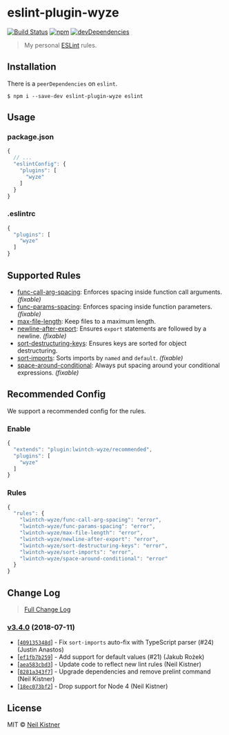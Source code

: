 # eslint-plugin-wyze

[![Build Status][travis-image]][travis-url]
[![npm][npm-image]][npm-url]
[![devDependencies][depsdev-image]][depsdev-url]

> My personal [ESLint](//github.com/eslint/eslint) rules.

## Installation

There is a `peerDependencies` on `eslint`.

```shell
$ npm i --save-dev eslint-plugin-wyze eslint
```

## Usage

### package.json

```js
{
  // ...
  "eslintConfig": {
    "plugins": [
      "wyze"
    ]
  }
}
```

### .eslintrc

```js
{
  "plugins": [
    "wyze"
  ]
}
```

## Supported Rules

* [func-call-arg-spacing](docs/rules/func-call-arg-spacing.md): Enforces spacing inside function call arguments. _(fixable)_
* [func-params-spacing](docs/rules/func-params-spacing.md): Enforces spacing inside function parameters. _(fixable)_
* [max-file-length](docs/rules/max-file-length.md): Keep files to a maximum length.
* [newline-after-export](docs/newline-after-export.md): Ensures `export` statements are followed by a newline. _(fixable)_
* [sort-destructuring-keys](docs/rules/sort-destructuring-keys.md): Ensures keys are sorted for object destructuring.
* [sort-imports](docs/rules/sort-imports.md): Sorts imports by `named` and `default`. _(fixable)_
* [space-around-conditional](docs/rules/space-around-conditional.md): Always put spacing around your conditional expressions. _(fixable)_

## Recommended Config

We support a recommended config for the rules.

### Enable

```js
{
  "extends": "plugin:lwintch-wyze/recommended",
  "plugins": [
    "wyze"
  ]
}
```

### Rules

```js
{
  "rules": {
    "lwintch-wyze/func-call-arg-spacing": "error",
    "lwintch-wyze/func-params-spacing": "error",
    "lwintch-wyze/max-file-length": "error",
    "lwintch-wyze/newline-after-export": "error",
    "lwintch-wyze/sort-destructuring-keys": "error",
    "lwintch-wyze/sort-imports": "error",
    "lwintch-wyze/space-around-conditional": "error"
  }
}
```

## Change Log

> [Full Change Log](changelog.md)

### [v3.4.0](https://github.com/wyze/eslint-plugin-wyze/releases/tag/v3.4.0) (2018-07-11)

* [[`409135348d`](https://github.com/wyze/eslint-plugin-wyze/commit/409135348d)] - Fix `sort-imports` auto-fix with TypeScript parser (#24) (Justin Anastos)
* [[`ef1fb7b259`](https://github.com/wyze/eslint-plugin-wyze/commit/ef1fb7b259)] - Add support for default values (#21) (Jakub Rożek)
* [[`aea583cbd3`](https://github.com/wyze/eslint-plugin-wyze/commit/aea583cbd3)] - Update code to reflect new lint rules (Neil Kistner)
* [[`8281a343f7`](https://github.com/wyze/eslint-plugin-wyze/commit/8281a343f7)] - Upgrade dependencies and remove prelint command (Neil Kistner)
* [[`18ec073bf2`](https://github.com/wyze/eslint-plugin-wyze/commit/18ec073bf2)] - Drop support for Node 4 (Neil Kistner)

## License

MIT © [Neil Kistner](https://neilkistner.com)

[travis-image]: https://img.shields.io/travis/wyze/eslint-plugin-wyze.svg?style=flat-square
[travis-url]: https://travis-ci.org/wyze/eslint-plugin-wyze

[npm-image]: https://img.shields.io/npm/v/eslint-plugin-wyze.svg?style=flat-square
[npm-url]: https://npmjs.com/package/eslint-plugin-wyze

[depsdev-image]: https://img.shields.io/david/dev/wyze/eslint-plugin-wyze.svg?style=flat-square
[depsdev-url]: https://david-dm.org/wyze/eslint-plugin-wyze?type=dev
